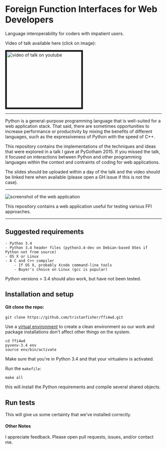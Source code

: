 # Foreign Function Interfaces for Web Developers

Language interoperability for coders with impatient users.

Video of talk available here (click on image):

<a href="https://www.youtube.com/watch?v=Dpdl76rn7P8" target="_blank"><img src="http://img.youtube.com/vi/Dpdl76rn7P8/0.jpg" alt="video of talk on youtube" width="240" height="180" border="5" /></a>

---

Python is a general-purpose programming language that is well-suited for a web application stack.  That said, there are sometimes opportunities to increase performance or productivity by mixing the benefits of different languages,
such as the expressiveness of Python with the speed of C++.


This repository contains the implementations of the techniques and ideas that were explored in a talk I gave at PyGotham 2015.  If you missed the talk, it focused on interactions between Python and other programming languages within the context and contraints of coding for web applications.

The slides should be uploaded within a day of the talk and the video should be linked here when available (please open a GH issue if this is not the case).

----

![screenshot of the web application](https://raw.github.com/tristanfisher/ffi4wd/master/ffi4wd.png)

This repository contains a web application useful for testing various FFI approaches.

----

## Suggested requirements

	- Python 3.4
    - Python 3.4 header files (python3.4-dev on Debian-based OSes if Python not from source)
	- OS X or Linux
	- A C and C++ compiler
	    - If OS X, probably Xcode command-line tools
	    - Buyer's choice on Linux (gcc is popular)

Python versions > 3.4 should also work, but have not been tested.

## Installation and setup

#### Git clone the repo:

    git clone https://github.com/tristanfisher/ffi4wd.git


Use a [virtual environment](https://docs.python.org/3/library/venv.html) to create a clean environment so our work and package installations don't affect other things on the system.

    cd ffi4wd
    pyvenv-3.4 env
    source env/bin/activate

Make sure that you're in Python 3.4 and that your virtualenv is activated.

Run the `makefile`:

	make all

this will install the Python requirements and compile several shared objects.

## Run tests

This will give us some certainty that we've installed correctly.

#### Other Notes

I appreciate feedback.  Please open pull requests, issues, and/or contact me.
